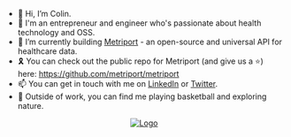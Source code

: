 - 👋 Hi, I’m Colin.
- 🏥 I'm an entrepreneur and engineer who's passionate about health technology and OSS.
- 🔨 I’m currently building [Metriport](https://metriport.com/) - an open-source and universal API for healthcare data.
- 🎗️ You can check out the public repo for Metriport (and give us a ⭐️) here: https://github.com/metriport/metriport
- 📫 You can get in touch with me on [LinkedIn](https://www.linkedin.com/in/colin-elsinga/) or [Twitter](https://twitter.com/ColinElsinga).
- 🏀 Outside of work, you can find me playing basketball and exploring nature.

<p align="center">
  <a href="https://github.com/metriport/metriport">
    <img src="https://bookface-images.s3.amazonaws.com/logos/ca3f92ea54dc8cdabcaf691d1a29ddbe6011756e.png" alt="Logo">
  </a>
</p>

<!---
celsinga/celsinga is a ✨ special ✨ repository because its `README.md` (this file) appears on your GitHub profile.
You can click the Preview link to take a look at your changes.
--->
